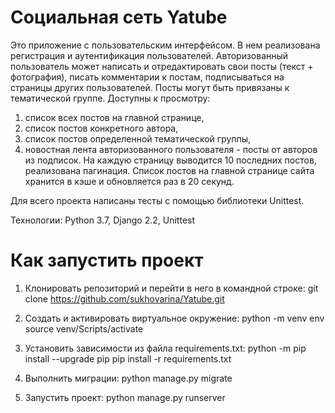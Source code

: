 # Социальная сеть Yatube

Это приложение с пользовательским интерфейсом. В нем реализована регистрация и аутентификация пользователей. Авторизованный пользователь может написать и отредактировать свои посты (текст + фотография), писать комментарии к постам, подписываться на страницы других пользователей. Посты могут быть привязаны к тематической группе. Доступны к просмотру:

1. список всех постов на главной странице,
2. список постов конкретного автора,
3. список постов определенной тематической группы,
4. новостная лента авторизованного пользователя - посты от авторов из подписок.
На каждую страницу выводится 10 последних постов, реализована пагинация. Список постов на главной странице сайта хранится в кэше и обновляется раз в 20 секунд.

Для всего проекта написаны тесты с помощью библиотеки Unittest.

Технологии:
Python 3.7,
Django 2.2,
Unittest

# Как запустить проект
1. Клонировать репозиторий и перейти в него в командной строке:
git clone https://github.com/sukhovarina/Yatube.git

2. Cоздать и активировать виртуальное окружение:
python -m venv env source venv/Scripts/activate

3. Установить зависимости из файла requirements.txt:
python -m pip install --upgrade pip pip install -r requirements.txt

4. Выполнить миграции:
python manage.py migrate

5. Запустить проект:
python manage.py runserver
